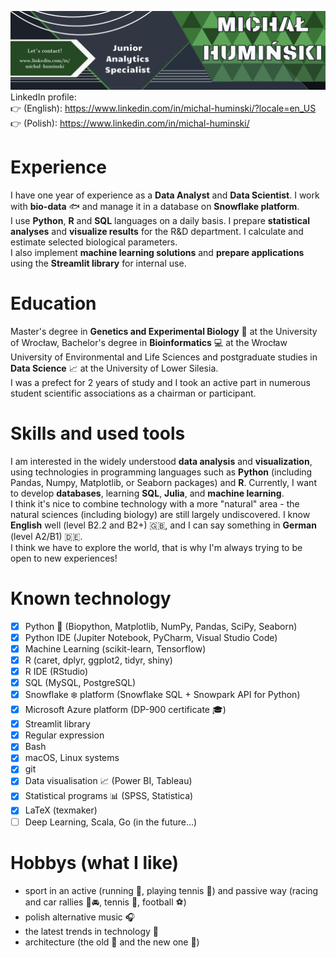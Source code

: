 ![](https://github.com/Michello077/Michello077/blob/main/GitHub.png)
LinkedIn profile:\
:point_right: (English): https://www.linkedin.com/in/michal-huminski/?locale=en_US \
:point_right: (Polish): https://www.linkedin.com/in/michal-huminski/

# Experience
I have one year of experience as a **Data Analyst** and **Data Scientist**. I work with **bio-data** :fish: and manage it in a database on **Snowflake platform**.\
I use **Python**, **R** and **SQL** languages on a daily basis. I prepare **statistical analyses** and **visualize results** for the R&D department. I calculate and estimate selected biological parameters.\
I also implement **machine learning solutions** and **prepare applications** using the **Streamlit library** for internal use.

# Education
Master's degree in **Genetics and Experimental Biology** :microscope: at the University of Wrocław, Bachelor's degree in **Bioinformatics** :computer: at the Wrocław University of Environmental and Life Sciences and postgraduate studies in **Data Science** :chart_with_upwards_trend: at the University of Lower Silesia.\
I was a prefect for 2 years of study and I took an active part in numerous student scientific associations as a chairman or participant.

# Skills and used tools
I am interested in the widely understood **data analysis** and **visualization**, using technologies in programming languages such as **Python** (including Pandas, Numpy, Matplotlib, or Seaborn packages) and **R**. Currently, I want to develop **databases**, learning **SQL**, **Julia**, and **machine learning**.\
I think it's nice to combine technology with a more "natural" area - the natural sciences (including biology) are still largely undiscovered. I know **English** well (level B2.2 and B2+) 🇬🇧, and I can say something in **German** (level A2/B1) 🇩🇪.\
I think we have to explore the world, that is why I'm always trying to be open to new experiences!

# Known technology
- [x] Python :snake: (Biopython, Matplotlib, NumPy, Pandas, SciPy, Seaborn)
- [x] Python IDE (Jupiter Notebook, PyCharm, Visual Studio Code)
- [x] Machine Learning (scikit-learn, Tensorflow)
- [x] R (caret, dplyr, ggplot2, tidyr, shiny)
- [x] R IDE (RStudio)
- [x] SQL (MySQL, PostgreSQL)
- [x] Snowflake :snowflake: platform (Snowflake SQL + Snowpark API for Python)
- [x] Microsoft Azure platform (DP-900 certificate :mortar_board:)
- [x] Streamlit library
- [x] Regular expression
- [x] Bash
- [x] macOS, Linux systems
- [x] git
- [x] Data visualisation :chart_with_upwards_trend: (Power BI, Tableau)
- [x] Statistical programs :bar_chart: (SPSS, Statistica)
- [x] LaTeX (texmaker)
- [ ] Deep Learning, Scala, Go (in the future...)

# Hobbys (what I like)
* sport in an active (running :runner:, playing tennis :tennis:) and passive way (racing and car rallies :checkered_flag::oncoming_automobile:, tennis :tennis:, football :soccer:)
* polish alternative music :headphones:
* the latest trends in technology :iphone:
* architecture (the old :japanese_castle: and the new one :office:)
